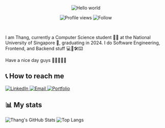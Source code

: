 <p align="center">
  <img src="https://readme-typing-svg.demolab.com?font=Fira+Code&size=28&pause=2000&color=FF3131&center=true&vCenter=true&repeat=true&width=480&lines=Hello+world%2C+I+am+Thang+Pham" alt="Hello world" >
</p>

<p align="center">
  <img src="https://komarev.com/ghpvc/?username=pbthang" alt="Profile views">
  <img src="https://img.shields.io/github/followers/pbthang?style=social" alt="Follow">
</p>

<br/>
  
I am Thang, currently a Computer Science student 👨‍💻 at the National University of Singapore 🏫, graduating in 2024. I do Software Engineering, Frontend, and Backend stuff 💻👾🛠⌨️

Have a nice day guys 🌈💐🌹🌻✨

## 📞 How to reach me

<div>
  <a href="https://www.linkedin.com/in/pbthang/">
    <img alt="LinkedIn" src="https://img.shields.io/badge/LinkedIn-0077B5.svg?&style=for-the-badge&logo=linkedin&logoColor=white"/>
  </a>
  <a href="mailto:bathang02@gmail.com">
    <img alt="Email" src="https://img.shields.io/badge/Gmail-D14836?style=for-the-badge&logo=gmail&logoColor=white"/>
  </a>
  <a href="https://pbthang.netlify.app/">
    <img alt="Portfolio" src="https://img.shields.io/badge/Portfolio-202020?style=for-the-badge&logo=About.me&logoColor=white"/>
  </a>
</div>

## 📊 My stats

<div>
  <picture>
    <source 
      srcset="https://github-readme-stats.vercel.app/api?username=pbthang&count_private=true&show_icons=true&theme=dark&custom_title=Thang's%20GitHub%20Stats"
      media="(prefers-color-scheme: dark)"
    />
    <source
      srcset="https://github-readme-stats.vercel.app/api?username=pbthang&count_private=true&show_icons=true&custom_title=Thang's%20GitHub%20Stats"
      media="(prefers-color-scheme: light), (prefers-color-scheme: no-preference)"
    />
    <img align="top" src="https://github-readme-stats.vercel.app/api?username=pbthang&count_private=true&show_icons=true&custom_title=Thang's%20GitHub%20Stats" alt="Thang's GitHub Stats" />
  </picture>
  
  <picture>
    <source 
      srcset="https://github-readme-stats.vercel.app/api/top-langs/?username=pbthang&layout=compact&theme=dark&count_private=true"
      media="(prefers-color-scheme: dark)"
    />
    <source
      srcset="https://github-readme-stats.vercel.app/api/top-langs/?username=pbthang&layout=compact&count_private=true"
      media="(prefers-color-scheme: light), (prefers-color-scheme: no-preference)"
    />
    <img align="top" src="https://github-readme-stats.vercel.app/api/top-langs/?username=pbthang&layout=compact&count_private=true" alt="Top Langs" />
  </picture>
</div>

<!--
**pbthang/pbthang** is a ✨ _special_ ✨ repository because its `README.md` (this file) appears on your GitHub profile.

Here are some ideas to get you started:

- 🔭 I’m currently working on ...
- 🌱 I’m currently learning ...
- 👯 I’m looking to collaborate on ...
- 🤔 I’m looking for help with ...
- 💬 Ask me about ...
- 📫 How to reach me: ...
- 😄 Pronouns: ...
- ⚡ Fun fact: ...
-->
